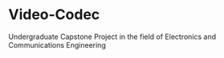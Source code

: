 # Video-Codec
Undergraduate Capstone Project in the field of Electronics and Communications Engineering
